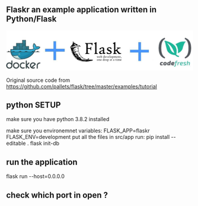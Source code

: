 ## Flaskr an example application written in Python/Flask

![Flask plus Codefresh](docker-flask-codefresh.jpg)

Original source code from https://github.com/pallets/flask/tree/master/examples/tutorial

## python SETUP

make sure you have python 3.8.2 installed

make sure you environemnet variables:
 FLASK_APP=flaskr
 FLASK_ENV=development
put all the files in src/app
 run: 
  pip install --editable .
  flask init-db
## run the application
flask run --host=0.0.0.0


## check which port in open ?



